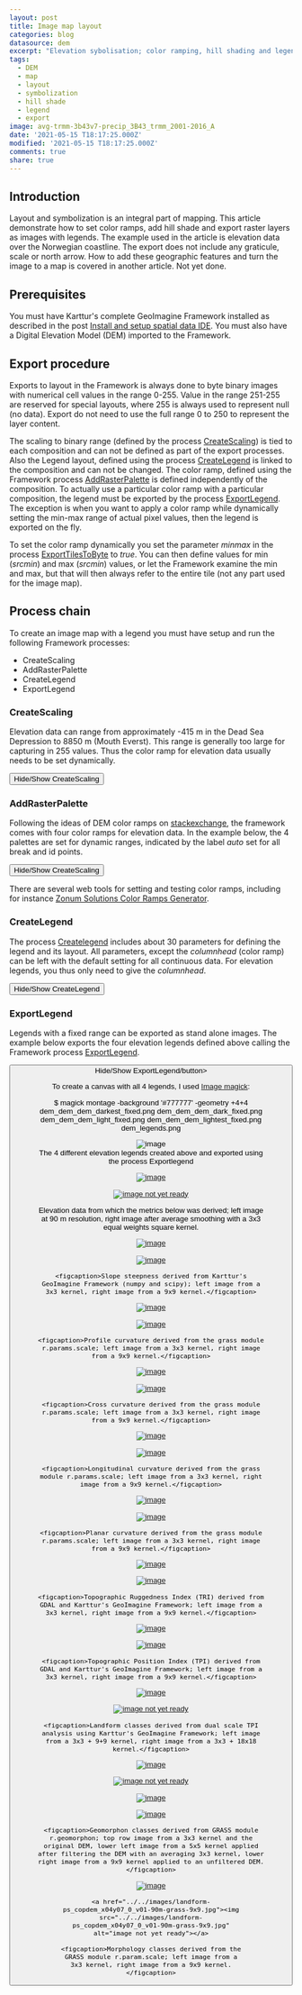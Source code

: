```yaml
---
layout: post
title: Image map layout
categories: blog
datasource: dem
excerpt: "Elevation sybolisation; color ramping, hill shading and legends for image maps"
tags:
  - DEM
  - map
  - layout
  - symbolization
  - hill shade
  - legend
  - export
image: avg-trmm-3b43v7-precip_3B43_trmm_2001-2016_A
date: '2021-05-15 T18:17:25.000Z'
modified: '2021-05-15 T18:17:25.000Z'
comments: true
share: true
---
```

<script src="https://karttur.github.io/common/assets/js/karttur/togglediv.js"></script>

## Introduction

Layout and symbolization is an integral part of mapping. This article demonstrate how to set color ramps, add hill shade and export raster layers as images with legends. The example used in the article is elevation data over the Norwegian coastline. The export does not include any graticule, scale or north arrow. How to add these geographic features and turn the image to a map is covered in another article. Not yet done.

## Prerequisites

You must have Karttur's complete GeoImagine Framework installed as described in the post [Install and setup spatial data IDE](https://karttur.github.io/setup-ide/). You must also have a Digital Elevation Model (DEM) imported to the Framework.

## Export procedure



Exports to layout in the Framework is always done to byte binary images with numerical cell values in the range 0-255. Value in the range 251-255 are reserved for special layouts, where 255 is always used to represent null (no data). Export do not need to use the full range 0 to 250 to represent the layer content.

The scaling to binary range (defined by the process [CreateScaling](#)) is tied to each composition and can not be defined as part of the export processes. Also the Legend layout, defined using the process [CreateLegend](#) is linked to the composition and can not be changed. The color ramp, defined using the Framework process [AddRasterPalette](#) is defined independently of the composition. To actually use a particular color ramp with a particular composition, the legend must be exported by the process [ExportLegend](#). The exception is when you want to apply a color ramp while dynamically setting the min-max range of actual pixel values, then the legend is exported on the fly.

To set the color ramp dynamically you set the parameter _minmax_ in the process [ExportTilesToByte](#) to _true_. You can then define values for min (_srcmin_) and max (_srcmin_) values, or let the Framework examine the min and max, but that will then always refer to the entire tile (not any part used for the image map).

## Process chain

To create an image map with a legend you must have setup and run the following Framework processes:

- CreateScaling
- AddRasterPalette
- CreateLegend
- ExportLegend

### CreateScaling

Elevation data can range from approximately -415 m in the Dead Sea Depression to 8850 m (Mouth Everst). This range is generally too large for capturing in 255 values. Thus the color ramp  for elevation data usually needs to be set dynamically.


<button id= "toggleCreateScaling" onclick="hiddencode('CreateScaling')">Hide/Show CreateScaling</button>

<div id="CreateScaling" style="display:none">

{% capture text-capture %}
{% raw %}

```
{
  "userproject": {
    "userid": "karttur",
    "projectid": "karttur",
    "tractid": "karttur",
    "siteid": "*",
    "plotid": "*",
    "system": "system"
  },
  "period": {
    "timestep": "static"
  },
  "process": [
    {
      "processid": "CreateScaling",
      "overwrite": false,
      "parameters": {
        "scalefac": 0.03125,
        "mirror0": false
      },
      "comp": [
        {
          "dem": {
            "source": "*",
            "product": "*",
            "content": "dem",
            "layerid": "dem",
            "suffix": "*"
          }
        }
      ]
    }
  ]  
}
```
{% endraw %}
{% endcapture %}
{% include widgets/toggle-code.html  toggle-text=text-capture  %}
</div>

### AddRasterPalette

Following the ideas of DEM color ramps on [stackexchange](https://gis.stackexchange.com/questions/25099/choosing-colour-ramp-to-use-for-elevation), the framework comes with four color ramps for elevation data. In the example below, the 4 palettes are set for dynamic ranges, indicated by the label _auto_ set for all break and id points.


<button id= "toggleCreateScaling" onclick="hiddencode('CreateScaling')">Hide/Show CreateScaling</button>

<div id="CreateScaling" style="display:none">

{% capture text-capture %}
{% raw %}

```
{
  "userproject": {
    "userid": "karttur",
    "projectid": "karttur",
    "tractid": "karttur",
    "siteid": "*",
    "plotid": "*",
    "system": "system"
  },
  "period": {
    "timestep": "static"
  },
  "process": [
    {
      "processid": "AddRasterPalette",
      "overwrite": false,
      "parameters": {
        "palette": "dem_dark_auto",
        "compid": "dem_dark_auto",
        "setcolor": {
          "0": {
            "red": "54",
            "green": "121",
            "blue": "36",
            "alpha": "0",
            "label": "auto",
            "hint": "auto"
          },
          "125": {
            "red": "247",
            "green": "248",
            "blue": "80",
            "alpha": "0",
            "label": "auto",
            "hint": "auto"
          },
          "250": {
            "red": "121",
            "green": "24",
            "blue": "21",
            "alpha": "0",
            "label": "auto",
            "hint": "auto"
          },
          "251": {
            "red": "0",
            "green": "0",
            "blue": "0",
            "alpha": "0",
            "label": "NA",
            "hint": "NA"
          },
          "255": {
            "red": "0",
            "green": "0",
            "blue": "0",
            "alpha": "0",
            "label": "No data",
            "hint": "No data"
          }
        }
      }
    },
    {
      "processid": "AddRasterPalette",
      "overwrite": false,
      "parameters": {
        "palette": "dem_darkest_auto",
        "compid": "dem_darkest_auto",
        "setcolor": {
          "0": {
            "red": "41",
            "green": "96",
            "blue": "58",
            "alpha": "0",
            "label": "auto",
            "hint": "auto"
          },
          "25": {
            "red": "54",
            "green": "121",
            "blue": "36",
            "alpha": "0",
            "label": "auto",
            "hint": "auto"
          },
          "125": {
            "red": "247",
            "green": "248",
            "blue": "80",
            "alpha": "0",
            "label": "auto",
            "hint": "auto"
          },
          "225": {
            "red": "121",
            "green": "24",
            "blue": "21",
            "alpha": "0",
            "label": "auto",
            "hint": "auto"
          },
          "250": {
            "red": "250",
            "green": "240",
            "blue": "245",
            "alpha": "0",
            "label": "auto",
            "hint": "auto"
          },
          "251": {
            "red": "0",
            "green": "0",
            "blue": "0",
            "alpha": "0",
            "label": "NA",
            "hint": "NA"
          },
          "255": {
            "red": "0",
            "green": "0",
            "blue": "0",
            "alpha": "0",
            "label": "No data",
            "hint": "No data"
          }
        }
      }
    },
    {
      "processid": "AddRasterPalette",
      "overwrite": false,
      "parameters": {
        "palette": "dem_light_auto",
        "compid": "dem_light_auto",
        "setcolor": {
          "0": {
            "red": "90",
            "green": "135",
            "blue": "75",
            "alpha": "0",
            "label": "auto",
            "hint": "auto"
          },
          "62": {
            "red": "230",
            "green": "219",
            "blue": "165",
            "alpha": "0",
            "label": "auto",
            "hint": "auto"
          },
          "125": {
            "red": "250",
            "green": "200",
            "blue": "110",
            "alpha": "0",
            "label": "auto",
            "hint": "auto"
          },
          "183": {
            "red": "184",
            "green": "157",
            "blue": "139",
            "alpha": "0",
            "label": "auto",
            "hint": "auto"
          },
          "250": {
            "red": "252",
            "green": "249",
            "blue": "245",
            "alpha": "0",
            "label": "auto",
            "hint": "auto"
          },
          "251": {
            "red": "0",
            "green": "0",
            "blue": "0",
            "alpha": "0",
            "label": "NA",
            "hint": "NA"
          },
          "255": {
            "red": "0",
            "green": "0",
            "blue": "0",
            "alpha": "0",
            "label": "No data",
            "hint": "No data"
          }
        }
      }
    },
    {
      "processid": "AddRasterPalette",
      "overwrite": false,
      "parameters": {
        "palette": "dem_lightest_auto",
        "compid": "dem_lightest_auto",
        "setcolor": {
          "0": {
            "red": "148",
            "green": "188",
            "blue": "114",
            "alpha": "0",
            "label": "auto",
            "hint": "auto"
          },
          "125": {
            "red": "255",
            "green": "252",
            "blue": "207",
            "alpha": "0",
            "label": "auto",
            "hint": "auto"
          },
          "250": {
            "red": "244",
            "green": "158",
            "blue": "95",
            "alpha": "0",
            "label": "auto",
            "hint": "auto"
          },
          "251": {
            "red": "0",
            "green": "0",
            "blue": "0",
            "alpha": "0",
            "label": "NA",
            "hint": "NA"
          },
          "255": {
            "red": "0",
            "green": "0",
            "blue": "0",
            "alpha": "0",
            "label": "No data",
            "hint": "No data"
          }
        }
      }
    }
  ]
}

```
{% endraw %}
{% endcapture %}
{% include widgets/toggle-code.html  toggle-text=text-capture  %}
</div>

There are several web tools for setting and testing color ramps, including for instance [Zonum Solutions Color Ramps Generator](http://www.zonums.com/online/color_ramp/).

### CreateLegend

The process [Createlegend](#) includes about 30 parameters for defining the legend and its layout. All parameters, except the _columnhead_ (color ramp) can be left with the default setting for all continuous data. For elevation legends, you thus only need to give the _columnhead_.

<button id= "toggleCreateLegend" onclick="hiddencode('CreateLegend')">Hide/Show CreateLegend</button>

<div id="CreateLegend" style="display:none">

{% capture text-capture %}
{% raw %}

```
{
  "userproject": {
    "userid": "karttur",
    "projectid": "karttur",
    "tractid": "karttur",
    "siteid": "*",
    "plotid": "*",
    "system": "system"
  },
  "period": {
    "timestep": "static"
  },
  "process": [
    {
      "processid": "CreateLegend",
      "overwrite": false,
      "parameters": {
        "columnhead": "Elevation (m.a.s.l)",
        "precision": "0"
      },
      "srccomp": [
        {
          "dem": {
            "source": "ESA",
            "product": "copdem",
            "content": "dem",
            "layerid": "dem",
            "prefix": "dem",
            "suffix": "v01-90m"
          }
        }
      ]
    }
  ]  
}
```
{% endraw %}
{% endcapture %}
{% include widgets/toggle-code.html  toggle-text=text-capture  %}
</div>

### ExportLegend

Legends with a fixed range can be exported as stand alone images. The example below exports the four elevation legends defined above calling the Framework process [ExportLegend](#).

<button id= "toggleExportLegend" onclick="hiddencode('ExportLegend')">Hide/Show ExportLegend/button>

<div id="ExportLegend" style="display:none">

{% capture text-capture %}
{% raw %}

```
{
  "userproject": {
    "userid": "karttur",
    "projectid": "karttur",
    "tractid": "karttur",
    "siteid": "*",
    "plotid": "*",
    "system": "system"
  },
  "period": {
    "timestep": "static"
  },
  "process": [
    {
      "processid": "ExportLegend",
      "overwrite": false,
      "parameters": {
        "palette": "dem_darkest_fixed",
        "legendopacity": 128
      },
      "dstpath": {
        "volume": "Karttur"
      },
      "srccomp": [
        {
          "dem": {
            "source": "ESA",
            "product": "copdem",
            "content": "dem",
            "layerid": "dem",
            "prefix": "dem-darkest",
            "suffix": "v01-90m"
          }
        }
      ]
    },
    {
      "processid": "ExportLegend",
      "overwrite": false,
      "parameters": {
        "palette": "dem_dark_fixed",
        "legendopacity": 128
      },
      "dstpath": {
        "volume": "Karttur"
      },
      "srccomp": [
        {
          "dem": {
            "source": "ESA",
            "product": "copdem",
            "content": "dem",
            "layerid": "dem",
            "prefix": "dem-dark",
            "suffix": "v01-90m"
          }
        }
      ]
    },

    {
      "processid": "ExportLegend",
      "overwrite": false,
      "parameters": {
        "palette": "dem_light_fixed",
        "legendopacity": 128
      },
      "dstpath": {
        "volume": "Karttur"
      },
      "srccomp": [
        {
          "dem": {
            "source": "ESA",
            "product": "copdem",
            "content": "dem",
            "layerid": "dem",
            "prefix": "dem-light",
            "suffix": "v01-90m"
          }
        }
      ]
    },
    {
      "processid": "ExportLegend",
      "overwrite": false,
      "parameters": {
        "palette": "dem_lightest_fixed",
        "legendopacity": 128
      },
      "dstpath": {
        "volume": "Karttur"
      },
      "srccomp": [
        {
          "dem": {
            "source": "ESA",
            "product": "copdem",
            "content": "dem",
            "layerid": "dem",
            "prefix": "dem-lightest",
            "suffix": "v01-90m"
          }
        }
      ]
    }
  ]  
}
```
{% endraw %}
{% endcapture %}
{% include widgets/toggle-code.html  toggle-text=text-capture  %}
</div>

To create a canvas with all 4 legends, I used [Image magick](£):

<span class='terminal'>$ magick montage -background \'#777777\' -geometry +4+4 dem_dem_dem_darkest_fixed.png dem_dem_dem_dark_fixed.png dem_dem_dem_light_fixed.png dem_dem_dem_lightest_fixed.png dem_legends.png </span>

<figure>
	<img src="../../images/dem_legends.png" alt="image">

  <figcaption>The 4 different elevation legends created above and exported using the process Exportlegend</figcaption>
</figure>



<figure class="half">
	<a href="../../images/dem3_copdem_x04y07_0_v01-90m.jpg"><img src="../../images/dem3_copdem_x04y07_0_v01-90m.jpg" alt="image"></a>

  <a href="../../images/dem3-shade_copdem_x04y07_0_v01-90m-3x3.jpg"><img src="../../images/dem3-shade_copdem_x04y07_0_v01-90m-3x3.jpg" alt="image not yet ready"></a>

<figcaption>Elevation data from which the metrics below was derived; left image at 90 m resolution, right image after average smoothing with a 3x3 equal weights square kernel.</figcaption>
</figure>

<figure class="half">
	<a href="../../images/slope3_copdem_x04y07_0_v01-90m-grass-3x3.jpg"><img src="../../images/slope3_copdem_x04y07_0_v01-90m-grass-3x3.jpg" alt="image"></a>

  <a href="../../images/slope3_copdem_x04y07_0_v01-90m-grass-9x9.jpg"><img src="../../images/slope3_copdem_x04y07_0_v01-90m-grass-9x9.jpg" alt="image"></a>

	<figcaption>Slope steepness derived from Karttur's GeoImagine Framework (numpy and scipy); left image from a 3x3 kernel, right image from a 9x9 kernel.</figcaption>
</figure>

<figure class="half">
	<a href="../../images/profc_copdem_x04y07_0_v01-90m-grass-3x3.jpg"><img src="../../images/profc_copdem_x04y07_0_v01-90m-grass-3x3.jpg" alt="image"></a>

  <a href="../../images/profc_copdem_x04y07_0_v01-90m-grass-9x9.jpg"><img src="../../images/profc_copdem_x04y07_0_v01-90m-grass-9x9.jpg" alt="image"></a>

	<figcaption>Profile curvature derived from the grass module r.params.scale; left image from a 3x3 kernel, right image from a 9x9 kernel.</figcaption>
</figure>

<figure class="half">
	<a href="../../images/crosc_copdem_x04y07_0_v01-90m-grass-3x3.jpg"><img src="../../images/crosc_copdem_x04y07_0_v01-90m-grass-3x3.jpg" alt="image"></a>

  <a href="../../images/crosc_copdem_x04y07_0_v01-90m-grass-9x9.jpg"><img src="../../images/crosc_copdem_x04y07_0_v01-90m-grass-9x9.jpg" alt="image"></a>

	<figcaption>Cross curvature derived from the grass module r.params.scale; left image from a 3x3 kernel, right image from a 9x9 kernel.</figcaption>
</figure>

<figure class="half">
	<a href="../../images/longc_copdem_x04y07_0_v01-90m-grass-3x3.jpg"><img src="../../images/longc_copdem_x04y07_0_v01-90m-grass-3x3.jpg" alt="image"></a>

  <a href="../../images/longc_copdem_x04y07_0_v01-90m-grass-9x9.jpg"><img src="../../images/longc_copdem_x04y07_0_v01-90m-grass-9x9.jpg" alt="image"></a>

	<figcaption>Longitudinal curvature derived from the grass module r.params.scale; left image from a 3x3 kernel, right image from a 9x9 kernel.</figcaption>
</figure>

<figure class="half">
	<a href="../../images/planc_copdem_x04y07_0_v01-90m-grass-3x3.jpg"><img src="../../images/planc_copdem_x04y07_0_v01-90m-grass-3x3.jpg" alt="image"></a>

  <a href="../../images/planc_copdem_x04y07_0_v01-90m-grass-9x9.jpg"><img src="../../images/planc_copdem_x04y07_0_v01-90m-grass-9x9.jpg" alt="image"></a>

	<figcaption>Planar curvature derived from the grass module r.params.scale; left image from a 3x3 kernel, right image from a 9x9 kernel.</figcaption>
</figure>


<figure class="half">
	<a href="../../images/tri_copdem_x04y07_0_v01-90m-3x3.jpg"><img src="../../images/tri_copdem_x04y07_0_v01-90m-3x3.jpg" alt="image"></a>

  <a href="../../images/tri_copdem_x04y07_0_v01-90m-9x9.jpg"><img src="../../images/tri_copdem_x04y07_0_v01-90m-9x9.jpg" alt="image"></a>

	<figcaption>Topographic Ruggedness Index (TRI) derived from GDAL and Karttur's GeoImagine Framework; left image from a 3x3 kernel, right image from a 9x9 kernel.</figcaption>
</figure>

<figure class="half">
	<a href="../../images/tpi_copdem_x04y07_0_v01-90m-3x3.jpg"><img src="../../images/tpi_copdem_x04y07_0_v01-90m-3x3.jpg" alt="image"></a>

  <a href="../../images/tpi_copdem_x04y07_0_v01-90m-9x9.jpg"><img src="../../images/tpi_copdem_x04y07_0_v01-90m-9x9.jpg" alt="image"></a>

	<figcaption>Topographic Position Index (TPI) derived from GDAL and Karttur's GeoImagine Framework; left image from a 3x3 kernel, right image from a 9x9 kernel.</figcaption>
</figure>

<figure class="half">
	<a href="../../images/landform-TPI_copdem_x04y07_0_v01-90m-np-stnd-1+3.jpg"><img src="../../images/landform-TPI_copdem_x04y07_0_v01-90m-np-stnd-1+3.jpg" alt="image"></a>

  <a href="../../images/landform-TPI_copdem_x04y07_0_v01-90m-np-stnd-1+9.jpg"><img src="../../images/landform-TPI_copdem_x04y07_0_v01-90m-np-stnd-1+9.jpg" alt="image not yet ready"></a>

	<figcaption>Landform classes derived from dual scale TPI analysis using Karttur's GeoImagine Framework; left image from a 3x3 + 9+9 kernel, right image from a 3x3 + 18x18 kernel.</figcaption>
</figure>

<figure class="half">
	<a href="../../images/geomorph_copdem_x04y07_0_v01-90m-grass-3x3.jpg"><img src="../../images/geomorph_copdem_x04y07_0_v01-90m-grass-3x3.jpg" alt="image"></a>

  <a href="../../images/geomorph_copdem_x04y07_0_v01-90m-grass-5x5.jpg"><img src="../../images/geomorph_copdem_x04y07_0_v01-90m-grass-5x5.jpg" alt="image not yet ready"></a>

  <a href="../../images/geomorph_copdem_x04y07_0_v01-90m-grass-5x5-elev3x3.jpg"><img src="../../images/geomorph_copdem_x04y07_0_v01-90m-grass-5x5-elev3x3.jpg" alt="image"></a>

  <a href="../../images/geomorph_copdem_x04y07_0_v01-90m-grass-9x9.jpg"><img src="../../images/geomorph_copdem_x04y07_0_v01-90m-grass-9x9.jpg" alt="image"></a>

	<figcaption>Geomorphon classes derived from GRASS module r.geomorphon; top row image from a 3x3 kernel and the original DEM, lower left image from a 5x5 kernel applied after filtering the DEM with an averaging 3x3 kernel, lower right image from a 9x9 kernel applied to an unfiltered DEM.</figcaption>

  <figure class="half">
  	<a href="../../images/landform-ps_copdem_x04y07_0_v01-90m-grass-3x3.jpg"><img src="../../images/landform-ps_copdem_x04y07_0_v01-90m-grass-3x3.jpg" alt="image"></a>

    <a href="../../images/landform-ps_copdem_x04y07_0_v01-90m-grass-9x9.jpg"><img src="../../images/landform-ps_copdem_x04y07_0_v01-90m-grass-9x9.jpg" alt="image not yet ready"></a>

  	<figcaption>Morphology classes derived from the GRASS module r.param.scale; left image from a 3x3 kernel, right image from a 9x9 kernel.</figcaption>
  </figure>

</figure>
